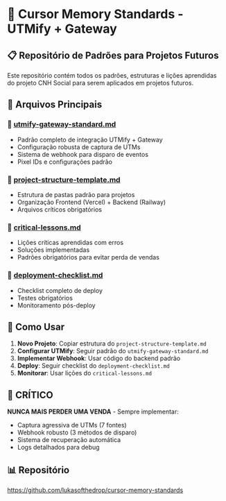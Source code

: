 # 🎯 Cursor Memory Standards - UTMify + Gateway

## 📋 Repositório de Padrões para Projetos Futuros

Este repositório contém todos os padrões, estruturas e lições aprendidas do projeto CNH Social para serem aplicados em projetos futuros.

## 📁 Arquivos Principais

### 🎯 [utmify-gateway-standard.md](./utmify-gateway-standard.md)
- Padrão completo de integração UTMify + Gateway
- Configuração robusta de captura de UTMs
- Sistema de webhook para disparo de eventos
- Pixel IDs e configurações padrão

### 📁 [project-structure-template.md](./project-structure-template.md)
- Estrutura de pastas padrão para projetos
- Organização Frontend (Vercel) + Backend (Railway)
- Arquivos críticos obrigatórios

### 🚨 [critical-lessons.md](./critical-lessons.md)
- Lições críticas aprendidas com erros
- Soluções implementadas
- Padrões obrigatórios para evitar perda de vendas

### 🚀 [deployment-checklist.md](./deployment-checklist.md)
- Checklist completo de deploy
- Testes obrigatórios
- Monitoramento pós-deploy

## 🎯 Como Usar

1. **Novo Projeto**: Copiar estrutura do `project-structure-template.md`
2. **Configurar UTMify**: Seguir padrão do `utmify-gateway-standard.md`
3. **Implementar Webhook**: Usar código do backend padrão
4. **Deploy**: Seguir checklist do `deployment-checklist.md`
5. **Monitorar**: Usar lições do `critical-lessons.md`

## 🚨 CRÍTICO

**NUNCA MAIS PERDER UMA VENDA** - Sempre implementar:
- Captura agressiva de UTMs (7 fontes)
- Webhook robusto (3 métodos de disparo)
- Sistema de recuperação automática
- Logs detalhados para debug

## 📊 Repositório
https://github.com/lukasofthedrop/cursor-memory-standards